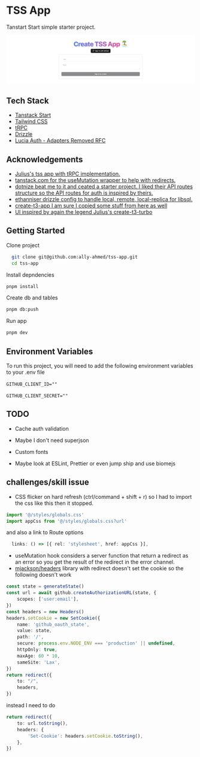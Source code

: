 # TSS App 

Tanstart Start simple starter project.


![App Screenshot](./app-screenshot.png)


## Tech Stack

- [Tanstack Start](https://tanstack.com/router/latest/docs/framework/react/guide/tanstack-start#tanstack-start)
- [Tailwind CSS](https://tailwindcss.com)
- [tRPC](https://trpc.io)
- [Drizzle](https://orm.drizzle.team)
- [Lucia Auth - Adapters Removed RFC](https://github.com/lucia-auth/lucia/issues/1639)


## Acknowledgements

 - [Julius's tss app with tRPC implementation.](https://github.com/juliusmarminge/tss)
 - [tanstack.com for the useMutation wrapper to help with redirects.](https://github.com/TanStack/tanstack.com/blob/b7e54b4fdec169b86dc45b99eb74baa44df998f5/app/hooks/useMutation.ts)
 - [dotnize beat me to it and ceated a starter project. I liked their API routes structure so the API routes for auth is inspired by theirs.](https://github.com/dotnize/tanstarter)
 - [ethanniser drizzle config to handle local, remote, local-replica for libsql.](https://github.com/ethanniser/beth-b2b-saas/blob/main/src/db/primary/index.ts)
 - [create-t3-app I am sure I copied some stuff from here as well](https://github.com/t3-oss/create-t3-app)
 - [UI inspired by again the legend Julius's create-t3-turbo](https://github.com/t3-oss/create-t3-turbo)


## Getting Started

Clone project

```bash
  git clone git@github.com:ally-ahmed/tss-app.git
  cd tss-app
```
    
Install depndencies

```bash
pnpm install
```

Create db and tables
```bash
pnpm db:push
```

Run app
```bash
pnpm dev
```

## Environment Variables

To run this project, you will need to add the following environment variables to your .env file


`GITHUB_CLIENT_ID=""`

`GITHUB_CLIENT_SECRET=""`



## TODO

- Cache auth validation

- Maybe I don't need superjson

- Custom fonts

- Maybe look at ESLint, Prettier or even jump ship and use biomejs


## challenges/skill issue

- CSS flicker on hard refresh (ctrl/command + shift + r) so I had to import the css like this then it stopped.
```ts
import '@/styles/globals.css'
import appCss from '@/styles/globals.css?url'
```
and also a link to Route options
```ts
  links: () => [{ rel: 'stylesheet', href: appCss }],
```
- useMutation hook considers a server function that return a redirect as an error so you get the result of the redirect in the error channel.
- [mjackson/headers](https://github.com/mjackson/remix-the-web/tree/main/packages/headers) library with redirect doesn't set the cookie so the following doesn't work
```ts
const state = generateState()
const url = await github.createAuthorizationURL(state, {
    scopes: ['user:email'],
})
const headers = new Headers()
headers.setCookie = new SetCookie({
    name: 'github_oauth_state',
    value: state,
    path: '/',
    secure: process.env.NODE_ENV === 'production' || undefined,
    httpOnly: true,
    maxAge: 60 * 10,
    sameSite: 'Lax',
})
return redirect({
    to: "/",
    headers,
})
```
instead I need to do
```ts
return redirect({
    to: url.toString(),
    headers: {
        'Set-Cookie': headers.setCookie.toString(),
    },
})
```

